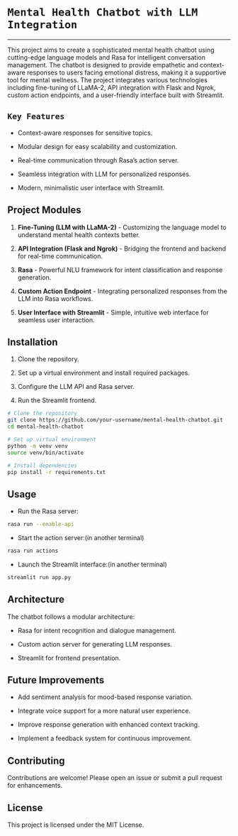 # `Mental Health Chatbot with LLM Integration`
---
This project aims to create a sophisticated mental health chatbot using cutting-edge language models and Rasa for intelligent conversation management. The chatbot is designed to provide empathetic and context-aware responses to users facing emotional distress, making it a supportive tool for mental wellness. The project integrates various technologies including fine-tuning of LLaMA-2, API integration with Flask and Ngrok, custom action endpoints, and a user-friendly interface built with Streamlit.

## `Key Features`

- Context-aware responses for sensitive topics.
    
- Modular design for easy scalability and customization.
    
- Real-time communication through Rasa’s action server.
    
- Seamless integration with LLM for personalized responses.
    
- Modern, minimalistic user interface with Streamlit.
    

## Project Modules

1. **Fine-Tuning (LLM with LLaMA-2)** - Customizing the language model to understand mental health contexts better.
    
2. **API Integration (Flask and Ngrok)** - Bridging the frontend and backend for real-time communication.
    
3. **Rasa** - Powerful NLU framework for intent classification and response generation.
    
4. **Custom Action Endpoint** - Integrating personalized responses from the LLM into Rasa workflows.
    
5. **User Interface with Streamlit** - Simple, intuitive web interface for seamless user interaction.
    

## Installation

1. Clone the repository.
    
2. Set up a virtual environment and install required packages.
    
3. Configure the LLM API and Rasa server.
    
4. Run the Streamlit frontend.
    

```bash
# Clone the repository
git clone https://github.com/your-username/mental-health-chatbot.git
cd mental-health-chatbot

# Set up virtual environment
python -m venv venv
source venv/bin/activate

# Install dependencies
pip install -r requirements.txt
```

## Usage

- Run the Rasa server:
	

```bash
rasa run --enable-api
```

- Start the action server:(in another terminal)
    

```bash
rasa run actions
```

- Launch the Streamlit interface:(in another terminal)
    

```bash
streamlit run app.py
```

## Architecture

The chatbot follows a modular architecture:

- Rasa for intent recognition and dialogue management.
    
- Custom action server for generating LLM responses.
    
- Streamlit for frontend presentation.
    

## Future Improvements

- Add sentiment analysis for mood-based response variation.
    
- Integrate voice support for a more natural user experience.
    
- Improve response generation with enhanced context tracking.
    
- Implement a feedback system for continuous improvement.
    

## Contributing

Contributions are welcome! Please open an issue or submit a pull request for enhancements.

## License

This project is licensed under the MIT License.